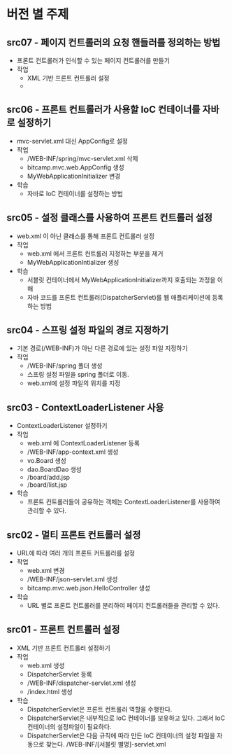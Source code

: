 # 버전 별 주제

## src07 - 페이지 컨트롤러의 요청 핸들러를 정의하는 방법
- 프론트 컨트롤러가 인식할 수 있는 페이지 컨트롤러를 만들기
- 작업
    - XML 기반 프론트 컨트롤러 설정
    - 

## src06 - 프론트 컨트롤러가 사용할 IoC 컨테이너를 자바로 설정하기
- mvc-servlet.xml 대신 AppConfig로 설정
- 작업
    - /WEB-INF/spring/mvc-servlet.xml 삭제
    - bitcamp.mvc.web.AppConfig 생성
    - MyWebApplicationInitializer 변경
- 학습
    - 자바로 IoC 컨테이너를 설정하는 방법
    
## src05 - 설정 클래스를 사용하여 프론트 컨트롤러 설정
- web.xml 이 아닌 클래스를 통해 프론트 컨트롤러 설정
- 작업 
    - web.xml 에서 프론트 컨트롤러 지정하는 부분을 제거
    - MyWebApplicationIntializer 생성
- 학습
    - 서블릿 컨테이너에서 MyWebApplicationInitializer까지 호출되는 과정을 이해 
    - 자바 코드를 프론트 컨트롤러(DispatcherServlet)를 웹 애플리케이션에 등록하는 방법

## src04 - 스프링 설정 파일의 경로 지정하기
- 기본 경로(/WEB-INF)가 아닌 다른 경로에 있는 설정 파일 지정하기
- 작업
    - /WEB-INF/spring 폴더 생성
    - 스프링 설정 파일을 spring 폴더로 이동.
    - web.xml에 설정 파일의 위치를 지정

## src03 - ContextLoaderListener 사용
- ContextLoaderListener 설정하기
- 작업
    - web.xml 에 ContextLoaderListener 등록
    - /WEB-INF/app-context.xml 생성
    - vo.Board 생성
    - dao.BoardDao 생성
    - /board/add.jsp
    - /board/list.jsp
- 학습
    - 프론트 컨트롤러들이 공유하는 객체는 ContextLoaderListener를 사용하여 관리할 수 있다.

## src02 - 멀티 프론트 컨트롤러 설정
- URL에 따라 여러 개의 프론트 커트롤러를 설정
- 작업
  - web.xml 변경
  - /WEB-INF/json-servlet.xml 생성
  - bitcamp.mvc.web.json.HelloController 생성
- 학습
  - URL 별로 프론트 컨트롤러를 분리하여 페이지 컨트롤러들을 관리할 수 있다.

## src01 - 프론트 컨트롤러 설정
- XML 기반 프론트 컨트롤러 설정하기
- 작업
  - web.xml 생성
  - DispatcherServlet 등록
  - /WEB-INF/dispatcher-servlet.xml 생성
  - /index.html 생성
- 학습
  - DispatcherServlet은 프론트 컨트롤러 역할을 수행한다.
  - DispatcherServlet은 내부적으로 IoC 컨테이너를 보유하고 있다.
        그래서 IoC 컨테이너의 설정파일이 필요하다.
  - DispatcherServlet은 다음 규칙에 따라 만든 IoC 컨테이너의 설정 파일을 자동으로 찾는다.
    /WEB-INF/[서블릿 별명]-servlet.xml
    


